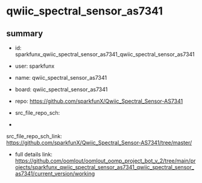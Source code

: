 # qwiic_spectral_sensor_as7341
 
## summary 
* id: sparkfunx_qwiic_spectral_sensor_as7341_qwiic_spectral_sensor_as7341
* user: sparkfunx
* name: qwiic_spectral_sensor_as7341
* board: qwiic_spectral_sensor_as7341
* repo: https://github.com/sparkfunX/Qwiic_Spectral_Sensor-AS7341



* src_file_repo_sch: 
*
 src_file_repo_sch_link: https://github.com/sparkfunX/Qwiic_Spectral_Sensor-AS7341/tree/master/
* full details link: https://github.com/oomlout/oomlout_oomp_project_bot_v_2/tree/main/projects/sparkfunx_qwiic_spectral_sensor_as7341_qwiic_spectral_sensor_as7341/current_version/working  






